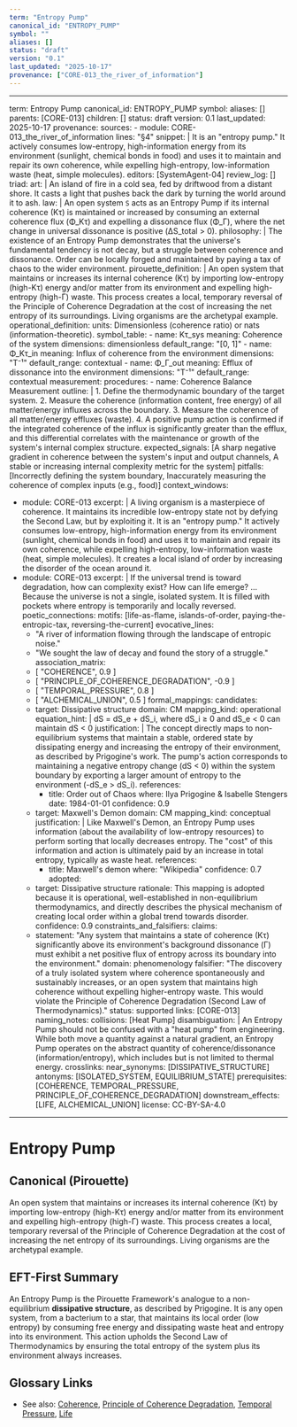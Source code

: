 ```yaml
---
term: "Entropy Pump"
canonical_id: "ENTROPY_PUMP"
symbol: ""
aliases: []
status: "draft"
version: "0.1"
last_updated: "2025-10-17"
provenance: ["CORE-013_the_river_of_information"]
---
```


---
term: Entropy Pump
canonical_id: ENTROPY_PUMP
symbol: 
aliases: []
parents: [CORE-013]
children: []
status: draft
version: 0.1
last_updated: 2025-10-17
provenance:
  sources:
    - module: CORE-013_the_river_of_information
      lines: "§4"
      snippet: |
        It is an "entropy pump." It actively consumes low-entropy, high-information energy from its environment (sunlight, chemical bonds in food) and uses it to maintain and repair its own coherence, while expelling high-entropy, low-information waste (heat, simple molecules).
  editors: [SystemAgent-04]
  review_log: []
triad:
  art: |
    An island of fire in a cold sea, fed by driftwood from a distant shore. It casts a light that pushes back the dark by turning the world around it to ash.
  law: |
    An open system `S` acts as an Entropy Pump if its internal coherence (Kτ) is maintained or increased by consuming an external coherence flux (Φ_Kτ) and expelling a dissonance flux (Φ_Γ), where the net change in universal dissonance is positive (ΔS_total > 0).
  philosophy: |
    The existence of an Entropy Pump demonstrates that the universe's fundamental tendency is not decay, but a struggle between coherence and dissonance. Order can be locally forged and maintained by paying a tax of chaos to the wider environment.
pirouette_definition: |
  An open system that maintains or increases its internal coherence (Kτ) by importing low-entropy (high-Kτ) energy and/or matter from its environment and expelling high-entropy (high-Γ) waste. This process creates a local, temporary reversal of the Principle of Coherence Degradation at the cost of increasing the net entropy of its surroundings. Living organisms are the archetypal example.
operational_definition:
  units: Dimensionless (coherence ratio) or nats (information-theoretic).
  symbol_table:
    - name: Kτ_sys
      meaning: Coherence of the system
      dimensions: dimensionless
      default_range: "[0, 1]"
    - name: Φ_Kτ_in
      meaning: Influx of coherence from the environment
      dimensions: "T⁻¹"
      default_range: contextual
    - name: Φ_Γ_out
      meaning: Efflux of dissonance into the environment
      dimensions: "T⁻¹"
      default_range: contextual
  measurement:
    procedures:
      - name: Coherence Balance Measurement
        outline: |
          1. Define the thermodynamic boundary of the target system.
          2. Measure the coherence (information content, free energy) of all matter/energy influxes across the boundary.
          3. Measure the coherence of all matter/energy effluxes (waste).
          4. A positive pump action is confirmed if the integrated coherence of the influx is significantly greater than the efflux, and this differential correlates with the maintenance or growth of the system's internal complex structure.
        expected_signals: [A sharp negative gradient in coherence between the system's input and output channels, A stable or increasing internal complexity metric for the system]
        pitfalls: [Incorrectly defining the system boundary, Inaccurately measuring the coherence of complex inputs (e.g., food)]
context_windows:
  - module: CORE-013
    excerpt: |
      A living organism is a masterpiece of coherence. It maintains its incredible low-entropy state not by defying the Second Law, but by exploiting it. It is an "entropy pump." It actively consumes low-entropy, high-information energy from its environment (sunlight, chemical bonds in food) and uses it to maintain and repair its own coherence, while expelling high-entropy, low-information waste (heat, simple molecules). It creates a local island of order by increasing the disorder of the ocean around it.
  - module: CORE-013
    excerpt: |
      If the universal trend is toward degradation, how can complexity exist? How can life emerge? ... Because the universe is not a single, isolated system. It is filled with pockets where entropy is temporarily and locally reversed.
poetic_connections:
  motifs: [life-as-flame, islands-of-order, paying-the-entropic-tax, reversing-the-current]
  evocative_lines:
    - "A river of information flowing through the landscape of entropic noise."
    - "We sought the law of decay and found the story of a struggle."
  association_matrix:
    - [ "COHERENCE", 0.9 ]
    - [ "PRINCIPLE_OF_COHERENCE_DEGRADATION", -0.9 ]
    - [ "TEMPORAL_PRESSURE", 0.8 ]
    - [ "ALCHEMICAL_UNION", 0.5 ]
formal_mappings:
  candidates:
    - target: Dissipative structure
      domain: CM
      mapping_kind: operational
      equation_hint: |
        dS = dS_e + dS_i, where dS_i ≥ 0 and dS_e < 0 can maintain dS < 0
      justification: |
        The concept directly maps to non-equilibrium systems that maintain a stable, ordered state by dissipating energy and increasing the entropy of their environment, as described by Prigogine's work. The pump's action corresponds to maintaining a negative entropy change (dS < 0) within the system boundary by exporting a larger amount of entropy to the environment (-dS_e > dS_i).
      references:
        - title: Order out of Chaos
          where: Ilya Prigogine & Isabelle Stengers
          date: 1984-01-01
      confidence: 0.9
    - target: Maxwell's Demon
      domain: CM
      mapping_kind: conceptual
      justification: |
        Like Maxwell's Demon, an Entropy Pump uses information (about the availability of low-entropy resources) to perform sorting that locally decreases entropy. The "cost" of this information and action is ultimately paid by an increase in total entropy, typically as waste heat.
      references:
        - title: Maxwell's demon
          where: "Wikipedia"
      confidence: 0.7
  adopted:
    - target: Dissipative structure
      rationale: This mapping is adopted because it is operational, well-established in non-equilibrium thermodynamics, and directly describes the physical mechanism of creating local order within a global trend towards disorder.
      confidence: 0.9
constraints_and_falsifiers:
  claims:
    - statement: "Any system that maintains a state of coherence (Kτ) significantly above its environment's background dissonance (Γ) must exhibit a net positive flux of entropy across its boundary into the environment."
      domain: phenomenology
      falsifier: "The discovery of a truly isolated system where coherence spontaneously and sustainably increases, or an open system that maintains high coherence without expelling higher-entropy waste. This would violate the Principle of Coherence Degradation (Second Law of Thermodynamics)."
      status: supported
      links: [CORE-013]
naming_notes:
  collisions: [Heat Pump]
  disambiguation: |
    An Entropy Pump should not be confused with a "heat pump" from engineering. While both move a quantity against a natural gradient, an Entropy Pump operates on the abstract quantity of coherence/dissonance (information/entropy), which includes but is not limited to thermal energy.
crosslinks:
  near_synonyms: [DISSIPATIVE_STRUCTURE]
  antonyms: [ISOLATED_SYSTEM, EQUILIBRIUM_STATE]
  prerequisites: [COHERENCE, TEMPORAL_PRESSURE, PRINCIPLE_OF_COHERENCE_DEGRADATION]
  downstream_effects: [LIFE, ALCHEMICAL_UNION]
license: CC-BY-SA-4.0
---

# Entropy Pump

## Canonical (Pirouette)
An open system that maintains or increases its internal coherence (Kτ) by importing low-entropy (high-Kτ) energy and/or matter from its environment and expelling high-entropy (high-Γ) waste. This process creates a local, temporary reversal of the Principle of Coherence Degradation at the cost of increasing the net entropy of its surroundings. Living organisms are the archetypal example.

## EFT-First Summary
An Entropy Pump is the Pirouette Framework's analogue to a non-equilibrium **dissipative structure**, as described by Prigogine. It is any open system, from a bacterium to a star, that maintains its local order (low entropy) by consuming free energy and dissipating waste heat and entropy into its environment. This action upholds the Second Law of Thermodynamics by ensuring the total entropy of the system plus its environment always increases.

## Glossary Links
- See also: [Coherence](./COHERENCE.md), [Principle of Coherence Degradation](./PRINCIPLE_OF_COHERENCE_DEGRADATION.md), [Temporal Pressure](./TEMPORAL_PRESSURE.md), [Life](./LIFE.md)